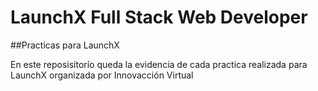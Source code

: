 # LaunchX Full Stack Web Developer
##Practicas para LaunchX

En este reposisitorío queda la evidencia de cada practica realizada para LaunchX organizada por Innovacción Virtual
